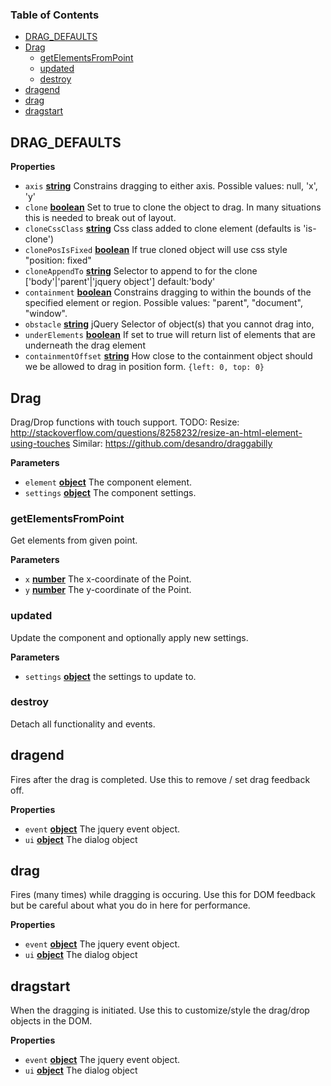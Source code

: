 <!-- Generated by documentation.js. Update this documentation by updating the source code. -->

### Table of Contents

-   [DRAG_DEFAULTS](#drag_defaults)
-   [Drag](#drag)
    -   [getElementsFromPoint](#getelementsfrompoint)
    -   [updated](#updated)
    -   [destroy](#destroy)
-   [dragend](#dragend)
-   [drag](#drag-1)
-   [dragstart](#dragstart)

## DRAG_DEFAULTS

**Properties**

-   `axis` **[string](https://developer.mozilla.org/docs/Web/JavaScript/Reference/Global_Objects/String)** Constrains dragging to either axis. Possible values: null, 'x', 'y'
-   `clone` **[boolean](https://developer.mozilla.org/docs/Web/JavaScript/Reference/Global_Objects/Boolean)** Set to true to clone the object to drag. In many situations this is
     needed to break out of layout.
-   `cloneCssClass` **[string](https://developer.mozilla.org/docs/Web/JavaScript/Reference/Global_Objects/String)** Css class added to clone element (defaults is 'is-clone')
-   `clonePosIsFixed` **[boolean](https://developer.mozilla.org/docs/Web/JavaScript/Reference/Global_Objects/Boolean)** If true cloned object will use css style "position: fixed"
-   `cloneAppendTo` **[string](https://developer.mozilla.org/docs/Web/JavaScript/Reference/Global_Objects/String)** Selector to append to for the clone
    ['body'|'parent'|'jquery object'] default:'body'
-   `containment` **[boolean](https://developer.mozilla.org/docs/Web/JavaScript/Reference/Global_Objects/Boolean)** Constrains dragging to within the bounds of the specified element
     or region. Possible values: "parent", "document", "window".
-   `obstacle` **[string](https://developer.mozilla.org/docs/Web/JavaScript/Reference/Global_Objects/String)** jQuery Selector of object(s) that you cannot drag into,
-   `underElements` **[boolean](https://developer.mozilla.org/docs/Web/JavaScript/Reference/Global_Objects/Boolean)** If set to true will return list of elements that are
    underneath the drag element
-   `containmentOffset` **[string](https://developer.mozilla.org/docs/Web/JavaScript/Reference/Global_Objects/String)** How close to the containment object should we be allowed
    to drag in position form. `{left: 0, top: 0}`

## Drag

Drag/Drop functions with touch support.
TODO: Resize: <http://stackoverflow.com/questions/8258232/resize-an-html-element-using-touches>
Similar: <https://github.com/desandro/draggabilly>

**Parameters**

-   `element` **[object](https://developer.mozilla.org/docs/Web/JavaScript/Reference/Global_Objects/Object)** The component element.
-   `settings` **[object](https://developer.mozilla.org/docs/Web/JavaScript/Reference/Global_Objects/Object)** The component settings.

### getElementsFromPoint

Get elements from given point.

**Parameters**

-   `x` **[number](https://developer.mozilla.org/docs/Web/JavaScript/Reference/Global_Objects/Number)** The x-coordinate of the Point.
-   `y` **[number](https://developer.mozilla.org/docs/Web/JavaScript/Reference/Global_Objects/Number)** The y-coordinate of the Point.

### updated

Update the component and optionally apply new settings.

**Parameters**

-   `settings` **[object](https://developer.mozilla.org/docs/Web/JavaScript/Reference/Global_Objects/Object)** the settings to update to.

### destroy

Detach all functionality and events.

## dragend

Fires after the drag is completed. Use this to remove / set drag feedback off.

**Properties**

-   `event` **[object](https://developer.mozilla.org/docs/Web/JavaScript/Reference/Global_Objects/Object)** The jquery event object.
-   `ui` **[object](https://developer.mozilla.org/docs/Web/JavaScript/Reference/Global_Objects/Object)** The dialog object

## drag

Fires (many times) while dragging is occuring. Use this for DOM feedback but
be careful about what you do in here for performance.

**Properties**

-   `event` **[object](https://developer.mozilla.org/docs/Web/JavaScript/Reference/Global_Objects/Object)** The jquery event object.
-   `ui` **[object](https://developer.mozilla.org/docs/Web/JavaScript/Reference/Global_Objects/Object)** The dialog object

## dragstart

When the dragging is initiated. Use this to customize/style
the drag/drop objects in the DOM.

**Properties**

-   `event` **[object](https://developer.mozilla.org/docs/Web/JavaScript/Reference/Global_Objects/Object)** The jquery event object.
-   `ui` **[object](https://developer.mozilla.org/docs/Web/JavaScript/Reference/Global_Objects/Object)** The dialog object
